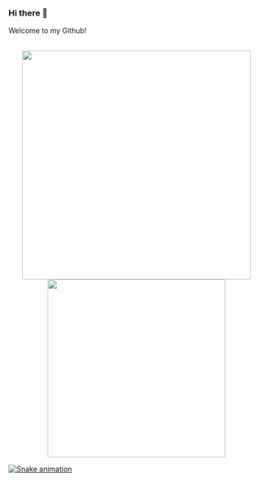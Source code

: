### Hi there 👋
<p>Welcome to my Github!</p>
<br/>
<div align="center">
  <a href="https://github.com/felipeccruz">
  <img width=450 align=top src="https://github-readme-stats.vercel.app/api?username=felipeccruz&show_icons=true&theme=dracula&include_all_commits=true&count_private=true"/>
  <img width=350 align=top src="https://github-readme-stats.vercel.app/api/top-langs/?username=felipeccruz&layout=compact&langs_count=7&theme=dracula"/>
</div>
  
  ![Snake animation](https://github.com/felipeccruz/felipeccruz/blob/output/github-contribution-grid-snake.svg)
